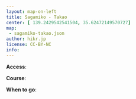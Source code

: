 ```yaml
---
layout: map-on-left
title: Sagamiko - Takao
center: [ 139.2429542541504, 35.62472149570727]
map: 
 - sagamiko-takao.json
author: hikr.jp
license: CC-BY-NC
info:
---
```


**Access**:

**Course**:

**When to go**:

